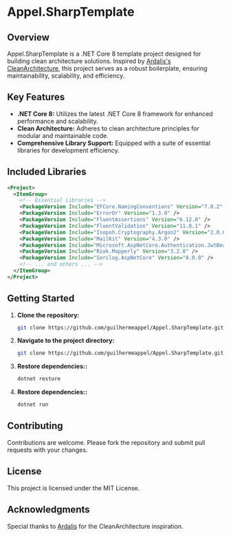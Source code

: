# Appel.SharpTemplate

## Overview
Appel.SharpTemplate is a .NET Core 8 template project designed for building clean architecture solutions. Inspired by [Ardalis's CleanArchitecture](https://github.com/ardalis/CleanArchitecture), this project serves as a robust boilerplate, ensuring maintainability, scalability, and efficiency.

## Key Features
- **.NET Core 8:** Utilizes the latest .NET Core 8 framework for enhanced performance and scalability.
- **Clean Architecture:** Adheres to clean architecture principles for modular and maintainable code.
- **Comprehensive Library Support:** Equipped with a suite of essential libraries for development efficiency.

## Included Libraries
```xml
<Project>
  <ItemGroup>
    <!-- Essential Libraries -->
    <PackageVersion Include="EFCore.NamingConventions" Version="7.0.2" />
    <PackageVersion Include="ErrorOr" Version="1.3.0" />
    <PackageVersion Include="FluentAssertions" Version="6.12.0" />
    <PackageVersion Include="FluentValidation" Version="11.8.1" />
    <PackageVersion Include="Isopoh.Cryptography.Argon2" Version="2.0.0" />
    <PackageVersion Include="MailKit" Version="4.3.0" />
    <PackageVersion Include="Microsoft.AspNetCore.Authentication.JwtBearer" Version="8.0.0" />
    <PackageVersion Include="Riok.Mapperly" Version="3.2.0" />
    <PackageVersion Include="Serilog.AspNetCore" Version="8.0.0" />
    <!-- ... and others ... -->
  </ItemGroup>
</Project>
```

## Getting Started

1. **Clone the repository:**
   ```bash
   git clone https://github.com/guilhermeappel/Appel.SharpTemplate.git
   ```

2. **Navigate to the project directory:**
   ```bash
   git clone https://github.com/guilhermeappel/Appel.SharpTemplate.git
   ```
   
3. **Restore dependencies::**
   ```bash
   dotnet restore
   ```

4. **Restore dependencies::**
   ```bash
   dotnet run
   ```

## Contributing
Contributions are welcome. Please fork the repository and submit pull requests with your changes.

## License
This project is licensed under the MIT License.

## Acknowledgments
Special thanks to [Ardalis](https://github.com/ardalis) for the CleanArchitecture inspiration.
